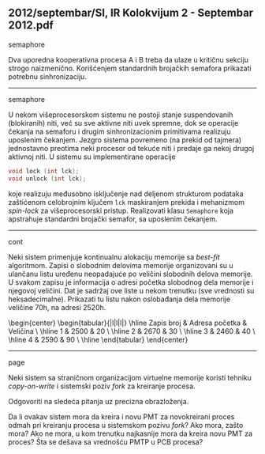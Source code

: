 2012/septembar/SI, IR Kolokvijum 2 - Septembar 2012.pdf
--------------------------------------------------------------------------------
semaphore

Dva uporedna kooperativna procesa A i B treba da ulaze u kritičnu sekciju strogo
naizmenično. Korišćenjem standardnih brojačkih semafora prikazati potrebnu sinhronizaciju.


--------------------------------------------------------------------------------
semaphore

U nekom višeprocesorskom sistemu ne postoji stanje suspendovanih (blokiranih) niti, već su
sve aktivne niti uvek spremne,   dok se operacije čekanja na semaforu i drugim
sinhronizacionim primitivama realizuju uposlenim čekanjem. Jezgro sistema povremeno (na
prekid od tajmera) jednostavno preotima neki procesor od tekuće niti i predaje ga nekoj drugoj
aktivnoj niti. U sistemu su implementirane operacije
```cpp
void lock (int lck);
void unlock (int lck);
```
koje realizuju međusobno isključenje nad deljenom strukturom podataka zaštićenom
celobrojnim ključem `lck` maskiranjem prekida i mehanizmom *spin-lock* za višeprocesorski
pristup.
Realizovati klasu `Semaphore` koja apstrahuje standardni brojački semafor, sa uposlenim
čekanjem.


--------------------------------------------------------------------------------
cont

Neki sistem primenjuje kontinualnu alokaciju memorije sa *best-fit* algoritmom. Zapisi o
slobodnim delovima memorije organizovani su u ulančanu listu uređenu neopadajuće po
veličini slobodnih delova memorije.  U svakom zapisu je informacija o adresi početka
slobodnog dela memorije i njegovoj veličini. Dat je sadržaj ove liste u nekom trenutku (sve
vrednosti su heksadecimalne). Prikazati tu listu nakon oslobađanja dela memorije veličine
70h, na adresi 2520h.

\begin{center}
\begin{tabular}{|l|l|l|}
\hline
Zapis broj & Adresa  početka & Veličina \\
\hline
1 & 2500 & 20 \\
\hline
2 & 2670 & 30 \\
\hline
3 & 2460 & 40 \\
\hline
4 & 2590 & 90 \\
\hline
\end{tabular}
\end{center}

--------------------------------------------------------------------------------
page

Neki sistem sa straničnom organizacijom virtuelne memorije koristi tehniku *copy-on-write* i
sistemski poziv *fork* za kreiranje procesa.

Odgovoriti na sledeća pitanja uz precizna obrazloženja.

Da li ovakav sistem mora da kreira i novu PMT za novokreirani proces odmah pri kreiranju
procesa u sistemskom pozivu *fork*? Ako mora, zašto mora? Ako ne mora, u kom trenutku
najkasnije mora da kreira novu PMT za proces? Šta se dešava sa vrednošću PMTP u PCB
procesa?

